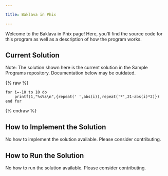 ```yaml
---

title: Baklava in Phix

---
```


Welcome to the Baklava in Phix page! Here, you'll find the source code for this program as well as a description of how the program works.

## Current Solution

Note: The solution shown here is the current solution in the Sample Programs repository. Documentation below may be outdated.

{% raw %}

```Phix
for i=-10 to 10 do
    printf(1,"%s%s\n",{repeat(' ',abs(i)),repeat('*',21-abs(i)*2)})
end for

```

{% endraw %}

## How to Implement the Solution

No how to implement the solution available. Please consider contributing.

## How to Run the Solution

No how to run the solution available. Please consider contributing.